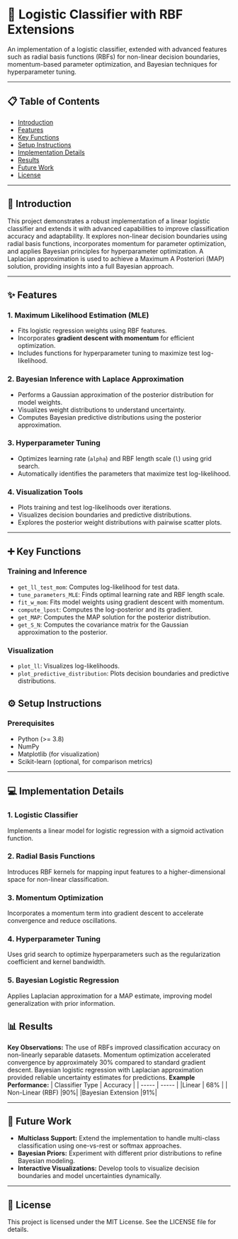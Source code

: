 
# 🧠 Logistic Classifier with RBF Extensions
An implementation of a logistic classifier, extended with advanced features such as radial basis functions (RBFs) for non-linear decision boundaries, momentum-based parameter optimization, and Bayesian techniques for hyperparameter tuning.

---
## 📋 Table of Contents

- [Introduction](#-introduction)
- [Features](#-features)
- [Key Functions](#-key-functions)
- [Setup Instructions](#-setup-instructions)
- [Implementation Details](#-implementation-details)
- [Results](#-results)
- [Future Work](#-future-work)
- [License](#-license)

  
---

## 📖 Introduction
This project demonstrates a robust implementation of a linear logistic classifier and extends it with advanced capabilities to improve classification accuracy and adaptability. It explores non-linear decision boundaries using radial basis functions, incorporates momentum for parameter optimization, and applies Bayesian principles for hyperparameter optimization. A Laplacian approximation is used to achieve a Maximum A Posteriori (MAP) solution, providing insights into a full Bayesian approach.


---

## ✨ Features

### 1. **Maximum Likelihood Estimation (MLE)**
- Fits logistic regression weights using RBF features.
- Incorporates **gradient descent with momentum** for efficient optimization.
- Includes functions for hyperparameter tuning to maximize test log-likelihood.

### 2. **Bayesian Inference with Laplace Approximation**
- Performs a Gaussian approximation of the posterior distribution for model weights.
- Visualizes weight distributions to understand uncertainty.
- Computes Bayesian predictive distributions using the posterior approximation.

### 3. **Hyperparameter Tuning**
- Optimizes learning rate (`alpha`) and RBF length scale (`l`) using grid search.
- Automatically identifies the parameters that maximize test log-likelihood.

### 4. **Visualization Tools**
- Plots training and test log-likelihoods over iterations.
- Visualizes decision boundaries and predictive distributions.
- Explores the posterior weight distributions with pairwise scatter plots.

---
## ➕ Key Functions
### **Training and Inference**
- `get_ll_test_mom`: Computes log-likelihood for test data.
- `tune_parameters_MLE`: Finds optimal learning rate and RBF length scale.
- `fit_w_mom`: Fits model weights using gradient descent with momentum.
- `compute_lpost`: Computes the log-posterior and its gradient.
- `get_MAP`: Computes the MAP solution for the posterior distribution.
- `get_S_N`: Computes the covariance matrix for the Gaussian approximation to the posterior.
### **Visualization**
- `plot_ll`: Visualizes log-likelihoods.
- `plot_predictive_distribution`: Plots decision boundaries and predictive distributions.

## ⚙️ Setup Instructions
### **Prerequisites**
- Python (>= 3.8)
- NumPy
- Matplotlib (for visualization)
- Scikit-learn (optional, for comparison metrics)


---

## 💻 Implementation Details
### 1. **Logistic Classifier**
Implements a linear model for logistic regression with a sigmoid activation function.
### 2. **Radial Basis Functions**
Introduces RBF kernels for mapping input features to a higher-dimensional space for non-linear classification.
### 3. **Momentum Optimization**
Incorporates a momentum term into gradient descent to accelerate convergence and reduce oscillations.
### 4. **Hyperparameter Tuning**
Uses grid search to optimize hyperparameters such as the regularization coefficient and kernel bandwidth.
### 5. **Bayesian Logistic Regression**
Applies Laplacian approximation for a MAP estimate, improving model generalization with prior information.
## 📊 Results
**Key Observations:**
The use of RBFs improved classification accuracy on non-linearly separable datasets.
Momentum optimization accelerated convergence by approximately 30% compared to standard gradient descent.
Bayesian logistic regression with Laplacian approximation provided reliable uncertainty estimates for predictions.
**Example Performance:**
| Classifier Type |	Accuracy |
| ----- | ----- |
|Linear |	68%	| 
| Non-Linear (RBF)	|90%|
|Bayesian Extension	|91%|	

---
## 🚀 Future Work
- **Multiclass Support:** Extend the implementation to handle multi-class classification using one-vs-rest or softmax approaches.
- **Bayesian Priors:** Experiment with different prior distributions to refine Bayesian modeling.
- **Interactive Visualizations:** Develop tools to visualize decision boundaries and model uncertainties dynamically.

---

## 📄 License
This project is licensed under the MIT License. See the LICENSE file for details.
